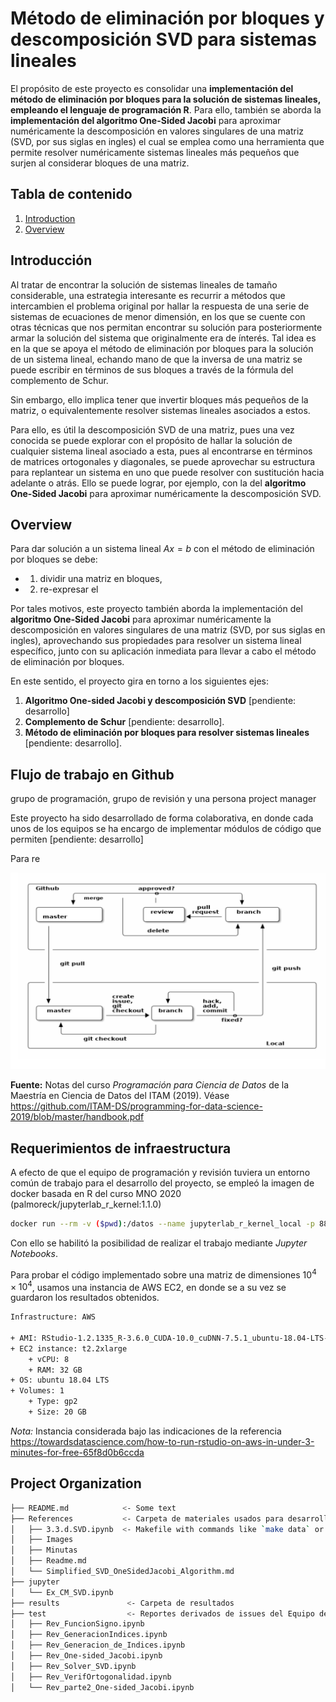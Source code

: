 Método de eliminación por bloques  y descomposición SVD para sistemas lineales
==============================

El propósito de este proyecto es consolidar una **implementación del método de eliminación por bloques para la solución de sistemas lineales, empleando el lenguaje de programación R**. Para ello, también se aborda la **implementación del algoritmo One-Sided Jacobi** para aproximar numéricamente la descomposición en valores singulares de una matriz (SVD, por sus siglas en ingles) el cual se emplea como una herramienta que permite resolver numéricamente sistemas lineales más pequeños que surjen al considerar bloques de una matriz.

## Tabla de contenido

1. [Introduction](https://github.com/dssg/usal_echo#introduction)
2. [Overview](https://github.com/dssg/usal_echo#overview)

## Introducción 

Al tratar de encontrar la solución de sistemas lineales de tamaño considerable, una estrategia interesante es recurrir a métodos que intercambien el problema original por hallar la respuesta de una serie de sistemas de ecuaciones de menor dimensión, en los que  se cuente con otras técnicas que nos permitan encontrar su solución para posteriormente armar la solución del sistema que originalmente era de ínterés. Tal idea es en la que se apoya el método de eliminación por bloques para la solución de un sistema lineal, echando mano de que la inversa de una matriz se puede escribir en términos de sus bloques a través de la fórmula del complemento de Schur.

Sin embargo, ello implica tener que invertir bloques más pequeños de la matriz, o equivalentemente resolver sistemas lineales asociados a estos.

Para ello, es útil la descomposición SVD de una matriz, pues una vez conocida se puede explorar con el propósito de hallar la solución de cualquier sistema lineal asociado a esta, pues al encontrarse en términos de matrices ortogonales y diagonales, se puede aprovechar su estructura para replantear un sistema en uno que puede resolver con sustitución hacia adelante o atrás. Ello se puede lograr, por ejemplo, con la del **algoritmo One-Sided Jacobi** para aproximar numéricamente la descomposición SVD.

## Overview

Para dar solución a un sistema lineal $Ax=b$ con el método de eliminación por bloques se debe:

* 1) dividir una matriz en bloques, 
* 2) re-expresar el 

Por tales motivos, este proyecto también aborda la implementación del **algoritmo One-Sided Jacobi** para aproximar numéricamente la descomposición en valores singulares de una matriz (SVD, por sus siglas en ingles), aprovechando sus propiedades para resolver un sistema lineal específico, junto con su aplicación inmediata para llevar a cabo el método de eliminación por bloques.

En este sentido, el proyecto gira en torno a los siguientes ejes:

1. **Algoritmo One-sided Jacobi y descomposición SVD** [pendiente: desarrollo]
2. **Complemento de Schur** [pendiente: desarrollo].
3. **Método de eliminación por bloques para resolver sistemas lineales** [pendiente: desarrollo].





## Flujo de trabajo en Github

grupo de programación, grupo de revisión y una persona project manager



Este proyecto ha sido desarrollado de forma colaborativa, en donde cada unos de los equipos se ha encargo de implementar módulos de código que permiten [pendiente: desarrollo]

Para re



![gitflow](./images/gitflow.png)

**Fuente:** Notas del curso *Programación para Ciencia de Datos* de la Maestría en Ciencia de Datos del ITAM (2019). Véase https://github.com/ITAM-DS/programming-for-data-science-2019/blob/master/handbook.pdf

## Requerimientos de infraestructura
A efecto de que el equipo de programación y revisión tuviera un entorno común de trabajo para el desarrollo del proyecto, se empleó la imagen de docker basada en R del curso MNO 2020 (palmoreck/jupyterlab_r_kernel:1.1.0)

```bash
docker run --rm -v ($pwd):/datos --name jupyterlab_r_kernel_local -p 8888:8888 -d palmoreck/jupyterlab_r_kernel:1.1.0
```

Con ello se habilitó la posibilidad de realizar el trabajo mediante *Jupyter Notebooks*.



Para probar el código implementado sobre una matriz de dimensiones $10^4 \times 10^4$, usamos una instancia de AWS EC2, en donde se a su vez se guardaron los resultados obtenidos.

```bash
Infrastructure: AWS

+ AMI: RStudio-1.2.1335_R-3.6.0_CUDA-10.0_cuDNN-7.5.1_ubuntu-18.04-LTS-64bit - ami-0226a8af83fcecb43
+ EC2 instance: t2.2xlarge
    + vCPU: 8
    + RAM: 32 GB
+ OS: ubuntu 18.04 LTS
+ Volumes: 1
    + Type: gp2
    + Size: 20 GB
```

*Nota:* Instancia considerada bajo las indicaciones de la referencia https://towardsdatascience.com/how-to-run-rstudio-on-aws-in-under-3-minutes-for-free-65f8d0b6ccda

## Project Organization

```bash
├── README.md            <- Some text
├── References           <- Carpeta de materiales usados para desarrollo del proyecto
│   ├── 3.3.d.SVD.ipynb  <- Makefile with commands like `make data` or `make train`
│   ├── Images
│   ├── Minutas
│   ├── Readme.md
│   └── Simplified_SVD_OneSidedJacobi_Algorithm.md
├── jupyter
│   └── Ex_CM_SVD.ipynb
├── results               <- Carpeta de resultados
├── test                  <- Reportes derivados de issues del Equipo de Revisión
│   ├── Rev_FuncionSigno.ipynb
│   ├── Rev_GeneracionIndices.ipynb
│   ├── Rev_Generacion_de_Indices.ipynb
│   ├── Rev_One-sided_Jacobi.ipynb
│   ├── Rev_Solver_SVD.ipynb
│   ├── Rev_VerifOrtogonalidad.ipynb
│   └── Rev_parte2_One-sided_Jacobi.ipynb
```


